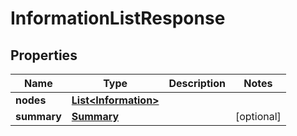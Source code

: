 
# InformationListResponse

## Properties
Name | Type | Description | Notes
------------ | ------------- | ------------- | -------------
**nodes** | [**List&lt;Information&gt;**](Information.md) |  | 
**summary** | [**Summary**](Summary.md) |  |  [optional]



